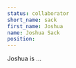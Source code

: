 ```yaml
---
status: collaborator
short_name: sack
first_name: Joshua
name: Joshua Sack
position: 
---
```

Joshua is ...